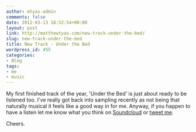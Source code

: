 ```yaml
---
author: mtyas-admin
comments: false
date: 2012-03-13 18:52:54+00:00
layout: post
link: http://matthewtyas.com/new-track-under-the-bed/
slug: new-track-under-the-bed
title: New Track - Under the Bed
wordpress_id: 455
categories:
- Blog
tags:
- me
- music
---
```


My first finished track of the year, 'Under the Bed' is just about ready to be listened too. I've really got back into sampling recently as not being that naturally musical it feels like a good way in for me. Anyway, if you happen to have a listen let me know what you think on [Soundcloud](http://soundcloud.com/matt_tyas) or [tweet me](https://twitter.com/#!/matttyas).



Cheers.
